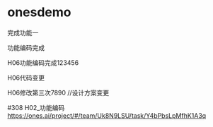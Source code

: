 # onesdemo

完成功能一

功能编码完成

H06功能编码完成123456

H06代码变更

H06修改第三次7890 //设计方案变更

#308 H02_功能编码
https://ones.ai/project/#/team/Uk8N9LSU/task/Y4bPbsLpMfhK1A3q